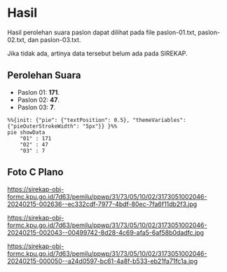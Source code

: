 # Hasil

Hasil perolehan suara paslon dapat dilihat pada file paslon-01.txt, paslon-02.txt, dan paslon-03.txt.

Jika tidak ada, artinya data tersebut belum ada pada SIREKAP.

## Perolehan Suara

 * Paslon 01: **171**.
 * Paslon 02: **47**.
 * Paslon 03: **7**.

```mermaid
%%{init: {"pie": {"textPosition": 0.5}, "themeVariables": {"pieOuterStrokeWidth": "5px"}} }%%
pie showData
    "01" : 171
    "02" : 47
    "03" : 7
```
## Foto C Plano

https://sirekap-obj-formc.kpu.go.id/7d63/pemilu/ppwp/31/73/05/10/02/3173051002046-20240215-002636--ec332cdf-7977-4bdf-80ec-7fa6f11db2f3.jpg

https://sirekap-obj-formc.kpu.go.id/7d63/pemilu/ppwp/31/73/05/10/02/3173051002046-20240215-002043--00499742-8d28-4c69-afa5-6af58b0dadfc.jpg

https://sirekap-obj-formc.kpu.go.id/7d63/pemilu/ppwp/31/73/05/10/02/3173051002046-20240215-000050--a24d0597-bc61-4a8f-b533-eb21fa71fc1a.jpg
